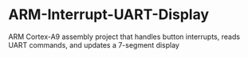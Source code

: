 # ARM-Interrupt-UART-Display
ARM Cortex-A9 assembly project that handles button interrupts, reads UART commands, and updates a 7-segment display
